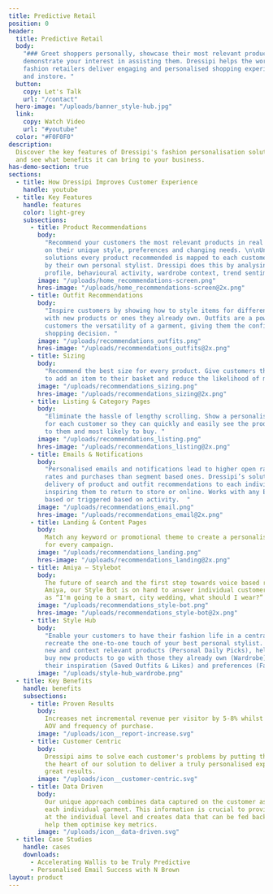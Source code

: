 ```yaml
---
title: Predictive Retail
position: 0
header:
  title: Predictive Retail
  body:
    "### Greet shoppers personally, showcase their most relevant products and
    demonstrate your interest in assisting them. Dressipi helps the world’s leading
    fashion retailers deliver engaging and personalised shopping experiences, online
    and instore. "
  button:
    copy: Let's Talk
    url: "/contact"
  hero-image: "/uploads/banner_style-hub.jpg"
  link:
    copy: Watch Video
    url: "#youtube"
  color: "#F0F0F0"
description:
  Discover the key features of Dressipi's fashion personalisation solution
  and see what benefits it can bring to your business.
has-demo-section: true
sections:
  - title: How Dressipi Improves Customer Experience
    handle: youtube
  - title: Key Features
    handle: features
    color: light-grey
    subsections:
      - title: Product Recommendations
        body:
          "Recommend your customers the most relevant products in real time based
          on their unique style, preferences and changing needs. \n\nUnlike other personalisation
          solutions every product recommended is mapped to each customer as if curated
          by their own personal stylist. Dressipi does this by analysing a customer’s
          profile, behavioural activity, wardrobe context, trend sentiment and intent.\n"
        image: "/uploads/home_recommendations-screen.png"
        hres-image: "/uploads/home_recommendations-screen@2x.png"
      - title: Outfit Recommendations
        body:
          "Inspire customers by showing how to style items for different occasions
          with new products or ones they already own. Outfits are a powerful way of showing
          customers the versatility of a garment, giving them the confidence to make a
          shopping decision. "
        image: "/uploads/recommendations_outfits.png"
        hres-image: "/uploads/recommendations_outfits@2x.png"
      - title: Sizing
        body:
          "Recommend the best size for every product. Give customers the extra assurance
          to add an item to their basket and reduce the likelihood of making a return. "
        image: "/uploads/recommendations_sizing.png"
        hres-image: "/uploads/recommendations_sizing@2x.png"
      - title: Listing & Category Pages
        body:
          "Eliminate the hassle of lengthy scrolling. Show a personalised listing
          for each customer so they can quickly and easily see the products most relevant
          to them and most likely to buy. "
        image: "/uploads/recommendations_listing.png"
        hres-image: "/uploads/recommendations_listing@2x.png"
      - title: Emails & Notifications
        body:
          "Personalised emails and notifications lead to higher open rates, click-through
          rates and purchases than segment based ones. Dressipi’s solution automates the
          delivery of product and outfit recommendations to each individual customer,
          inspiring them to return to store or online. Works with any ESP and can be theme
          based or triggered based on activity.  "
        image: "/uploads/recommendations_email.png"
        hres-image: "/uploads/recommendations_email@2x.png"
      - title: Landing & Content Pages
        body:
          Match any keyword or promotional theme to create a personalised alternative
          for every campaign.
        image: "/uploads/recommendations_landing.png"
        hres-image: "/uploads/recommendations_landing@2x.png"
      - title: Amiya – Stylebot
        body:
          The future of search and the first step towards voice based recommendations.
          Amiya, our Style Bot is on hand to answer individual customer questions such
          as “I'm going to a smart, city wedding, what should I wear?”
        image: "/uploads/recommendations_style-bot.png"
        hres-image: "/uploads/recommendations_style-bot@2x.png"
      - title: Style Hub
        body:
          "Enable your customers to have their fashion life in a central place and
          recreate the one-to-one touch of your best personal stylist. The Style Hub showcases
          new and context relevant products (Personal Daily Picks), helps customers easily
          buy new products to go with those they already own (Wardrobe) and stores all
          their inspiration (Saved Outfits & Likes) and preferences (Fashion Fingerprint). "
        image: "/uploads/style-hub_wardrobe.png"
  - title: Key Benefits
    handle: benefits
    subsections:
      - title: Proven Results
        body:
          Increases net incremental revenue per visitor by 5-8% whilst also increasing
          AOV and frequency of purchase.
        image: "/uploads/icon__report-increase.svg"
      - title: Customer Centric
        body:
          Dressipi aims to solve each customer's problems by putting their needs at
          the heart of our solution to deliver a truly personalised experience that delivers
          great results.
        image: "/uploads/icon__customer-centric.svg"
      - title: Data Driven
        body:
          Our unique approach combines data captured on the customer as well as on
          each individual garment. This information is crucial to providing personalisation
          at the individual level and creates data that can be fed back to retailers to
          help them optimise key metrics.
        image: "/uploads/icon__data-driven.svg"
  - title: Case Studies
    handle: cases
    downloads:
      - Accelerating Wallis to be Truly Predictive
      - Personalised Email Success with N Brown
layout: product
---
```

